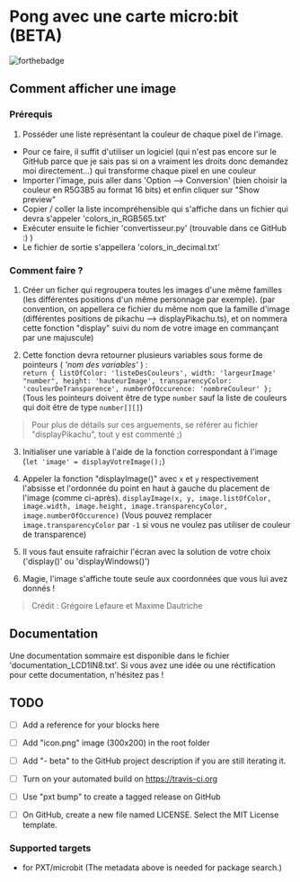 # Pong avec une carte micro:bit (BETA)

![forthebadge](http://forthebadge.com/images/badges/built-with-love.svg)


## Comment afficher une image

### Prérequis

1. Posséder une liste représentant la couleur de chaque pixel de l'image.
 - Pour ce faire, il suffit d'utiliser un logiciel (qui n'est pas encore sur le GitHub parce que je sais pas si on a vraiment les droits donc demandez moi directement...) qui transforme chaque pixel en une couleur 
 - Importer l'image, puis aller dans 'Option --> Conversion' (bien choisir la couleur en R5G3B5 au format 16 bits) et enfin cliquer sur "Show preview"
 - Copier / coller la liste incompréhensible qui s'affiche dans un fichier qui devra s'appeler 'colors_in_RGB565.txt'
 - Exécuter ensuite le fichier 'convertisseur.py' (trouvable dans ce GitHub :) )
 - Le fichier de sortie s'appellera 'colors_in_decimal.txt'
 
 ### Comment faire ?

1. Créer un ficher qui regroupera toutes les images d'une même familles (les différentes positions d'un même personnage par exemple). (par convention, on appellera ce fichier du même nom que la famille d'image (différentes positions de pikachu --> displayPikachu.ts), et on nommera cette fonction "display" suivi du nom de votre image en commançant par une majuscule)

2. Cette fonction devra retourner plusieurs variables sous forme de pointeurs ( _'nom des variables'_ ) :      
`return { listOfColor: 'listeDesCouleurs', width: 'largeurImage' "number", height: 'hauteurImage', transparencyColor: 'couleurDeTransparence', numberOfOccurence: 'nombreCouleur' };` (Tous les pointeurs doivent être de type `number` sauf la liste de couleurs qui doit être de type `number[][]`)
> Pour plus de détails sur ces arguements, se référer au fichier "displayPikachu", tout y est commenté ;)

3. Initialiser une variable à l'aide de la fonction correspondant à l'image (`let 'image' = displayVotreImage();`)

4. Appeler la fonction "displayImage()" avec `x` et `y` respectivement l'absisse et l'ordonnée du point en haut à gauche du placement de l'image (comme ci-après).
`displayImage(x, y, image.listOfColor, image.width, image.height, image.transparencyColor, image.numberOfOccurence)` (Vous pouvez remplacer `image.transparencyColor` par `-1` si vous ne voulez pas utiliser de couleur de transparence)

5. Il vous faut ensuite rafraichir l'écran avec la solution de votre choix ('display()' ou 'displayWindows()')
 
6. Magie, l'image s'affiche toute seule aux coordonnées que vous lui avez donnés !

> Crédit : Grégoire Lefaure et Maxime Dautriche

## Documentation

Une documentation sommaire est disponible dans le fichier 'documentation_LCD1IN8.txt'. Si vous avez une idée ou une réctification pour cette documentation, n'hésitez pas !



## TODO

- [ ] Add a reference for your blocks here
- [ ] Add "icon.png" image (300x200) in the root folder
- [ ] Add "- beta" to the GitHub project description if you are still iterating it.
- [ ] Turn on your automated build on https://travis-ci.org
- [ ] Use "pxt bump" to create a tagged release on GitHub
- [ ] On GitHub, create a new file named LICENSE. Select the MIT License template.


### Supported targets

* for PXT/microbit
(The metadata above is needed for package search.)

